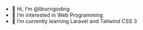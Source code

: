- 👋 Hi, I’m @liburngoding
- 👀 I’m interested in Web Programming
- 🌱 I’m currently learning Laravel and Tailwind CSS 3


<!---
liburngoding/liburngoding is a ✨ special ✨ repository because its `README.md` (this file) appears on your GitHub profile.
You can click the Preview link to take a look at your changes.
--->
